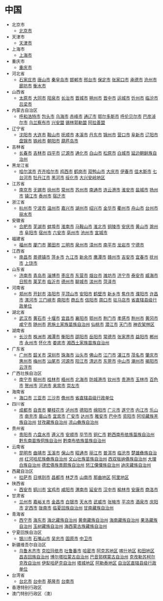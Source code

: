# 中国

*  北京市 
   * [北京市](#)
*  天津市 
   * [天津市](#)
*  上海市 
   * [上海市](#)
*  重庆市 
   * [重庆市](#)
*  河北省	
   * [石家庄市](#)	[唐山市](#)	[秦皇岛市](#)	[邯郸市](#)	[邢台市](#)	[保定市](#)	[张家口市](#)	[承德市](#)	[沧州市](#)	[廊坊市](#)	[衡水市](#)										
*  山西省	
   * [太原市](#)	[大同市](#)	[阳泉市](#)	[长治市](#)	[晋城市](#)	[朔州市](#)	[晋中市](#)	[运城市](#)	[忻州市](#)	[临汾市](#)	[吕梁市](#)										
*  内蒙古自治区	
   * [呼和浩特市](#)	[包头市](#)	[乌海市](#)	[赤峰市](#)	[通辽市](#)	[鄂尔多斯市](#)	[呼伦贝尔市](#)	[巴彦淖尔市](#)	[乌兰察布市](#)	[兴安盟](#)	[锡林郭勒盟](#)	[阿拉善盟](#)									
*  辽宁省	
   * [沈阳市](#)	[大连市](#)	[鞍山市](#)	[抚顺市](#)	[本溪市](#)	[丹东市](#)	[锦州市](#)	[营口市](#)	[阜新市](#)	[辽阳市](#)	[盘锦市](#)	[铁岭市](#)	[朝阳市](#)	[葫芦岛市](#)							
*  吉林省	
   * [长春市](#)	[吉林市](#)	[四平市](#)	[辽源市](#)	[通化市](#)	[白山市](#)	[松原市](#)	[白城市](#)	[延边朝鲜族自治州](#)												
*  黑龙江省	
   * [哈尔滨市](#)	[齐齐哈尔市](#)	[鸡西市](#)	[鹤岗市](#)	[双鸭山市](#)	[大庆市](#)	[伊春市](#)	[佳木斯市](#)	[七台河市](#)	[牡丹江市](#)	[黑河市](#)	[绥化市](#)	[大兴安岭地区](#)								
*  江苏省	
   * [南京市](#)	[无锡市](#)	[徐州市](#)	[常州市](#)	[苏州市](#)	[南通市](#)	[连云港市](#)	[淮安市](#)	[盐城市](#)	[扬州市](#)	[镇江市](#)	[泰州市](#)	[宿迁市](#)								
*  浙江省	
   * [杭州市](#)	[宁波市](#)	[温州市](#)	[嘉兴市](#)	[湖州市](#)	[绍兴市](#)	[金华市](#)	[衢州市](#)	[舟山市](#)	[台州市](#)	[丽水市](#)										
*  安徽省	
   * [合肥市](#)	[芜湖市](#)	[蚌埠市](#)	[淮南市](#)	[马鞍山市](#)	[淮北市](#)	[铜陵市](#)	[安庆市](#)	[黄山市](#)	[滁州市](#)	[阜阳市](#)	[宿州市](#)	[六安市](#)	[亳州市](#)	[池州市](#)	[宣城市](#)					
*  福建省	
   * [福州市](#)	[厦门市](#)	[莆田市](#)	[三明市](#)	[泉州市](#)	[漳州市](#)	[南平市](#)	[龙岩市](#)	[宁德市](#)												
*  江西省	
   * [南昌市](#)	[景德镇市](#)	[萍乡市](#)	[九江市](#)	[新余市](#)	[鹰潭市](#)	[赣州市](#)	[吉安市](#)	[宜春市](#)	[抚州市](#)	[上饶市](#)										
*  山东省	
   * [济南市](#)	[青岛市](#)	[淄博市](#)	[枣庄市](#)	[东营市](#)	[烟台市](#)	[潍坊市](#)	[济宁市](#)	[泰安市](#)	[威海市](#)	[日照市](#)	[莱芜市](#)	[临沂市](#)	[德州市](#)	[聊城市](#)	[滨州市](#)	[菏泽市](#)	[](#)			
*  河南省	
   * [郑州市](#)	[开封市](#)	[洛阳市](#)	[平顶山市](#)	[安阳市](#)	[鹤壁市](#)	[新乡市](#)	[焦作市](#)	[濮阳市](#)	[许昌市](#)	[漯河市](#)	[三门峡市](#)	[南阳市](#)	[商丘市](#)	[信阳市](#)	[周口市](#)	[驻马店市](#)	[省直辖县级行政单位](#)			
*  湖北省	
   * [武汉市](#)	[黄石市](#)	[十堰市](#)	[宜昌市](#)	[襄阳市](#)	[鄂州市](#)	[荆门市](#)	[孝感市](#)	[荆州市](#)	[黄冈市](#)	[咸宁市](#)	[随州市](#)	[恩施土家族苗族自治州](#)	[仙桃市](#)	[潜江市](#)	[天门市](#)	[神农架林区](#)				
*  湖南省	
   * [长沙市](#)	[株洲市](#)	[湘潭市](#)	[衡阳市](#)	[邵阳市](#)	[岳阳市](#)	[常德市](#)	[张家界市](#)	[益阳市](#)	[郴州市](#)	[永州市](#)	[怀化市](#)	[娄底市](#)	[湘西土家族苗族自治州](#)							
*  广东省	
   * [广州市](#)	[韶关市](#)	[深圳市](#)	[珠海市](#)	[汕头市](#)	[佛山市](#)	[江门市](#)	[湛江市](#)	[茂名市](#)	[肇庆市](#)	[惠州市](#)	[梅州市](#)	[汕尾市](#)	[河源市](#)	[阳江市](#)	[清远市](#)	[东莞市](#)	[中山市](#)	[潮州市](#)	[揭阳市](#)	[云浮市](#)
*  广西壮族自治区	
   * [南宁市](#)	[柳州市](#)	[桂林市](#)	[梧州市](#)	[北海市](#)	[防城港市](#)	[钦州市](#)	[贵港市](#)	[玉林市](#)	[百色市](#)	[贺州市](#)	[河池市](#)	[来宾市](#)	[崇左市](#)							
*  海南省	
   * [海口市](#)	[三亚市](#)	[三沙市](#)	[儋州市](#)	[省直辖县级行政单位](#)																
*  四川省	
   * [成都市](#)	[自贡市](#)	[攀枝花市](#)	[泸州市](#)	[德阳市](#)	[绵阳市](#)	[广元市](#)	[遂宁市](#)	[内江市](#)	[乐山市](#)	[南充市](#)	[眉山市](#)	[宜宾市](#)	[广安市](#)	[达州市](#)	[雅安市](#)	[巴中市](#)	[资阳市](#)	[阿坝藏族羌族自治州](#)	[甘孜藏族自治州](#)	[凉山彝族自治州](#)
*  贵州省	
   * [贵阳市](#)	[六盘水市](#)	[遵义市](#)	[安顺市](#)	[毕节市](#)	[铜仁市](#)	[黔西南布依族苗族自治州](#)	[黔东南苗族侗族自治州](#)	[黔南布依族苗族自治州](#)												
*  云南省	
   * [昆明市](#)	[曲靖市](#)	[玉溪市](#)	[保山市](#)	[昭通市](#)	[丽江市](#)	[普洱市](#)	[临沧市](#)	[楚雄彝族自治州](#)	[红河哈尼族彝族自治州](#)	[文山壮族苗族自治州](#)	[西双版纳傣族自治州](#)	[大理白族自治州](#)	[德宏傣族景颇族自治州](#)	[怒江傈僳族自治州](#)	[迪庆藏族自治州](#)	[](#)				
*  西藏自治区	
   * [拉萨市](#)	[日喀则市](#)	[昌都市](#)	[林芝市](#)	[山南市](#)	[那曲地区](#)	[阿里地区](#)	[](#)													
*  陕西省	
   * [西安市](#)	[铜川市](#)	[宝鸡市](#)	[咸阳市](#)	[渭南市](#)	[延安市](#)	[汉中市](#)	[榆林市](#)	[安康市](#)	[商洛市](#)											
*  甘肃省	
   * [兰州市](#)	[嘉峪关市](#)	[金昌市](#)	[白银市](#)	[天水市](#)	[武威市](#)	[张掖市](#)	[平凉市](#)	[酒泉市](#)	[庆阳市](#)	[定西市](#)	[陇南市](#)	[临夏回族自治州](#)	[甘南藏族自治州](#)							
*  青海省	
   * [西宁市](#)	[海东市](#)	[海北藏族自治州](#)	[黄南藏族自治州](#)	[海南藏族自治州](#)	[果洛藏族自治州](#)	[玉树藏族自治州](#)	[海西蒙古族藏族自治州](#)													
*  宁夏回族自治区	
   * [银川市](#)	[石嘴山市](#)	[吴忠市](#)	[固原市](#)	[中卫市](#)																
*  新疆维吾尔自治区	
   * [乌鲁木齐市](#)	[克拉玛依市](#)	[吐鲁番市](#)	[哈密市](#)	[阿克苏地区](#)	[喀什地区](#)	[和田地区](#)	[昌吉回族自治州](#)	[博尔塔拉蒙古自治州](#)	[巴音郭楞蒙古自治州](#)	[克孜勒苏柯尔克孜自治州](#)	[伊犁哈萨克自治州](#)	[塔城地区](#)	[阿勒泰地区](#)	[自治区直辖县级行政单位](#)						
*  台湾省	
   * [台北市](#)	[台中市](#)	[基隆市](#)	[台南市](#)																	
*  香港特别行政区																					
*  澳门特别行政区（澳）																					
